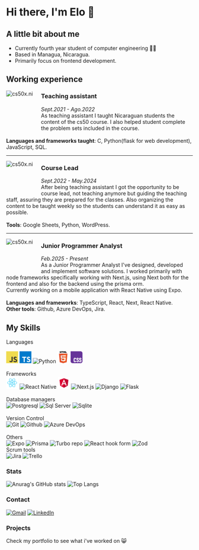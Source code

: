 # Hi there, I'm Elo 🤠

## A little bit about me 
- Currently fourth year student of computer engineering 👩‍💻
- Based in Managua, Nicaragua.
- Primarily focus on frontend development.

## Working experience 

[<img align="left" height="94px" width="94px" alt="cs50x.ni" src="https://code-fu.net.ni/wp-content/uploads/2024/07/Code-FU-Landscape.svg"/>](https://code-fu.net.ni/)
### Teaching assistant 
*Sept.2021 - Ago.2022* \
As teaching assistant I taught Nicaraguan students the content of the cs50 course. I also helped student complete the problem sets included in the course. \
<br/>
**Languages and frameworks taught**: C, Python(flask for web development), JavaScript, SQL.
<br/>
___
[<img align="left" height="94px" width="94px" alt="cs50x.ni" src="https://code-fu.net.ni/wp-content/uploads/2024/07/Code-FU-Landscape.svg"/>](https://code-fu.net.ni/)
### Course Lead
*Sept.2022 - May.2024* \
After being teaching assistant I got the opportunity to be course lead, not teaching anymore 
but guiding the teaching staff, assuring they are prepared for the classes. Also organizing the content to be taught weekly so the students can understand it as easy as possible.
\
<br/>
**Tools**: Google Sheets, Python, WordPress.
<br/>

___
[<img align="left" height="94px" width="94px" alt="cs50x.ni" src="https://sistematica.io/img/logo.png"/>](https://sistematica.io/)
### Junior Programmer Analyst
*Feb.2025 - Present* \
As a Junior Programmer Analyst I've designed, developed and implement software solutions. I worked primarily with node frameworks specifically working with Next.js, using Next both for the frontend and also for the backend using the prisma orm. \
Currently working on a mobile application with React Native using Expo.
\
<br/>
**Languages and frameworks**: TypeScript, React, Next, React Native. \
**Other tools**: Github, Azure DevOps, Jira.
<br/>

## My Skills
Languages \
<br/>
<img height="32" src="https://raw.githubusercontent.com/github/explore/80688e429a7d4ef2fca1e82350fe8e3517d3494d/topics/javascript/javascript.png" alt="Javascript"/>
<img height="32" src="https://raw.githubusercontent.com/github/explore/80688e429a7d4ef2fca1e82350fe8e3517d3494d/topics/typescript/typescript.png" alt="Typescript"/>
<img height="32" src="https://images.icon-icons.com/2699/PNG/512/python_logo_icon_168886.png" alt="Python"/>
<img height="32" src="https://raw.githubusercontent.com/github/explore/80688e429a7d4ef2fca1e82350fe8e3517d3494d/topics/html/html.png" alt="HTML5"/>
<img height="32" src="https://raw.githubusercontent.com/github/explore/80688e429a7d4ef2fca1e82350fe8e3517d3494d/topics/css/css.png" alt="CSS"/>
<br/> \
Frameworks \
<img height="32" src="https://raw.githubusercontent.com/github/explore/80688e429a7d4ef2fca1e82350fe8e3517d3494d/topics/react/react.png" alt="React"/>
<img height="32" src="https://devtop.io/wp-content/uploads/2022/10/react-native-1.png" alt="React Native"/>
<img height="32" src="https://raw.githubusercontent.com/github/explore/80688e429a7d4ef2fca1e82350fe8e3517d3494d/topics/angular/angular.png" alt="Angular"/>
<img height="32" src="https://www.drupal.org/files/project-images/nextjs-icon-dark-background.png" alt="Next.js"/>
<img height="32" src="https://img.icons8.com/color/512/django.png" alt="Django"/>
<img height="32" src="https://upload.wikimedia.org/wikipedia/commons/3/3c/Flask_logo.svg" alt="Flask"/>
<br/> \
Database managers \
<img height="32" src="https://upload.wikimedia.org/wikipedia/commons/thumb/2/29/Postgresql_elephant.svg/800px-Postgresql_elephant.svg.png" alt="Postgresql"/>
<img height="32" src="https://mvpcluster.com/wp-content/uploads/2016/04/sql-server-1.png" alt="Sql Server"/>
<img height="32" src="https://upload.wikimedia.org/wikipedia/commons/3/38/SQLite370.svg" alt="Sqlite"/>
<br/> \
Version Control \
<img height="32" src="https://avatars.githubusercontent.com/u/18133?s=280&v=4" alt="Git"/>
<img height="32" src="https://upload.wikimedia.org/wikipedia/commons/thumb/c/c2/GitHub_Invertocat_Logo.svg/250px-GitHub_Invertocat_Logo.svg.png" alt="Github"/>
<img height="32" src="https://assets.gearset.com/2024/08/06111352/azure-devops.svg" alt="Azure DevOps"/>
<br/> \
Others \
<img height="32" src="https://miro.medium.com/v2/resize:fit:1024/1*kepX0EHTbLc6O9mRKsierg.png" alt="Expo"/>
<img height="32" src="https://media2.dev.to/dynamic/image/width=1280,height=720,fit=cover,gravity=auto,format=auto/https%3A%2F%2Fdev-to-uploads.s3.amazonaws.com%2Fi%2F3bzg30pauwbl828gcl84.png" alt="Prisma"/>
<img height="32" src="https://user-images.githubusercontent.com/4060187/196936104-5797972c-ab10-4834-bd61-0d1e5f442c9c.png" alt="Turbo repo"/>
<img height="32" src="https://react-hook-form.com/images/logo/react-hook-form-logo-only.svg" alt="React hook form"/>
<img height="32" src="https://miro.medium.com/v2/resize:fit:1080/1*9l9kbbiuFHWVqcjUJZcdYw.png" alt="Zod"/>
<br/>
Scrum tools \
<img height="32" src="https://1000logos.net/wp-content/uploads/2021/05/Atlassian-Logo-2010s1.png" alt="Jira"/>
<img height="32" src="https://cdn-icons-png.freepik.com/256/6124/6124991.png?semt=ais_hybrid" alt="Trello"/>
<br/>
### Stats
![Anurag's GitHub stats](https://github-readme-stats.vercel.app/api?username=Elomolina&show_icons=true&theme=radical)
![Top Langs](https://github-readme-stats.vercel.app/api/top-langs/?username=Elomolina&layout=compact)

### Contact
  <a href="https://mail.google.com/mail/u/0/?fs=1&to=eloissemolina@gmail.com&tf=cm" title="Gmail">
  <img src="https://img.shields.io/badge/-Gmail-FF0000?style=flat-square&labelColor=FF0000&logo=gmail&logoColor=white&link=LINK-DO-SEU-GMAIL" alt="Gmail"/></a>
  <a href="https://www.linkedin.com/in/eloisse-francesca-molina-camacho-6606731b5" title="LinkedIn">
  <img src="https://img.shields.io/badge/-Linkedin-0e76a8?style=flat-square&logo=Linkedin&logoColor=white&link=LINK-DO-SEU-LINKEDIN" alt="LinkedIn"/></a>
  <br/>
  
### Projects
Check my portfolio to see what i've worked on 😸
